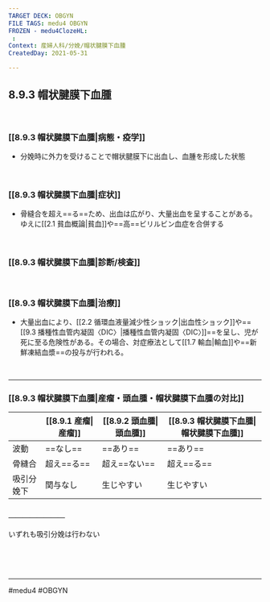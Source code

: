```yaml
---
TARGET DECK: OBGYN
FILE TAGS: medu4 OBGYN
FROZEN - medu4ClozeHL:
 : 
Context: 産婦人科/分娩/帽状腱膜下血腫
CreatedDay: 2021-05-31

---
```


## 8.9.3 帽状腱膜下血腫

<br>

### [[8.9.3  帽状腱膜下血腫|病態・疫学]]
* 分娩時に外力を受けることで帽状腱膜下に出血し、血腫を形成した状態

<br>

### [[8.9.3  帽状腱膜下血腫|症状]]
* 骨縫合を超え==る==ため、出血は広がり、大量出血を呈することがある。ゆえに[[2.1 貧血概論|貧血]]や==高==ビリルビン血症を合併する
<!--ID: 1622523509965-->


<br>

### [[8.9.3  帽状腱膜下血腫|診断/検査]]


<br>

### [[8.9.3  帽状腱膜下血腫|治療]]
* 大量出血により、[[2.2 循環血液量減少性ショック|出血性ショック]]や==[[9.3 播種性血管内凝固〈DIC〉|播種性血管内凝固〈DIC〉]]==を呈し、児が死に至る危険性がある。その場合、対症療法として[[1.7 輸血|輸血]]や==新鮮凍結血漿==の投与が行われる。
<!--ID: 1622523509971-->


<br>

---

### [[8.9.3  帽状腱膜下血腫|産瘤・頭血腫・帽状腱膜下血腫の対比]]
| |[[8.9.1 産瘤\|産瘤]]|[[8.9.2 頭血腫\|頭血腫]]|[[8.9.3  帽状腱膜下血腫\|帽状腱膜下血腫]]|
|---|---|---|---|
|波動|==なし==|==あり==|==あり==|
|骨縫合|超え==る==|超え==ない==|超え==る==|
|吸引分娩下|関与なし|生じやすい|生じやすい|
#### ＿＿＿＿＿＿＿＿
いずれも吸引分娩は行わない
<!--ID: 1622523509977-->




<br><br><br>

---
#medu4 #OBGYN
